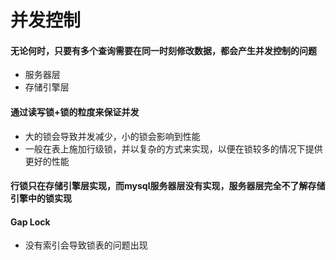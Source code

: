 # 并发控制

#### 无论何时，只要有多个查询需要在同一时刻修改数据，都会产生并发控制的问题
+ 服务器层
+ 存储引擎层

#### 通过读写锁+锁的粒度来保证并发
+ 大的锁会导致并发减少，小的锁会影响到性能
+ 一般在表上施加行级锁，并以复杂的方式来实现，以便在锁较多的情况下提供更好的性能

#### 行锁只在存储引擎层实现，而mysql服务器层没有实现，服务器层完全不了解存储引擎中的锁实现

#### Gap Lock
+ 没有索引会导致锁表的问题出现
